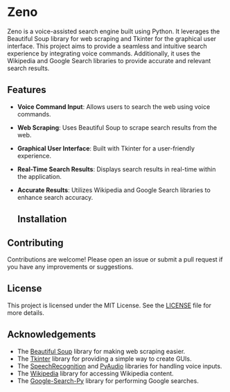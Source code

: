 # Zeno

Zeno is a voice-assisted search engine built using Python. It leverages the Beautiful Soup library for web scraping and Tkinter for the graphical user interface. This project aims to provide a seamless and intuitive search experience by integrating voice commands. Additionally, it uses the Wikipedia and Google Search libraries to provide accurate and relevant search results.


## Features

- **Voice Command Input**: Allows users to search the web using voice commands.
- **Web Scraping**: Uses Beautiful Soup to scrape search results from the web.
- **Graphical User Interface**: Built with Tkinter for a user-friendly experience.
- **Real-Time Search Results**: Displays search results in real-time within the application.
- **Accurate Results**: Utilizes Wikipedia and Google Search libraries to enhance search accuracy.

  ## Installation

## Contributing

Contributions are welcome! Please open an issue or submit a pull request if you have any improvements or suggestions.

## License

This project is licensed under the MIT License. See the [LICENSE](LICENSE) file for more details.

## Acknowledgements

- The [Beautiful Soup](https://www.crummy.com/software/BeautifulSoup/) library for making web scraping easier.
- The [Tkinter](https://docs.python.org/3/library/tkinter.html) library for providing a simple way to create GUIs.
- The [SpeechRecognition](https://pypi.org/project/SpeechRecognition/) and [PyAudio](https://people.csail.mit.edu/hubert/pyaudio/) libraries for handling voice inputs.
- The [Wikipedia](https://pypi.org/project/wikipedia-api/) library for accessing Wikipedia content.
- The [Google-Search-Py](https://pypi.org/project/google-search-py/) library for performing Google searches.
